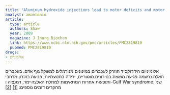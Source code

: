 ```yaml
---
title: "Aluminum hydroxide injections lead to motor deficits and motor neuron degeneration"
analyst: amantonio
article:
  type: article
  authors: Shaw
  year: 2009
  magazine: J Inorg Biochem
  link: https://www.ncbi.nlm.nih.gov/pmc/articles/PMC2819810
  pubmed: PMC2819810
drugs:
- אלומיניום
---
```


אלומיניום הידרוקסיד הוזרק לעכברים במינונים מנורמלים למשקל גוף אדם. בעכברים האלה נרשמה פגיעה מואצת בנוירונים מוטוריים, ירידה בתנועתיות, פגיעה בזכרון מרחבי ותופעות אחרות המתאימות למחלת האלצהיימר, דמנציה ו-Gulf War syndrome.
שני מחקרים דומים נוספים: [[1]](https://www.ncbi.nlm.nih.gov/pubmed/23932735) [[2]](https://www.ncbi.nlm.nih.gov/pubmed/17114826)
